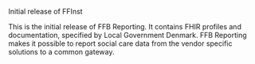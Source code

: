 Initial release of FFInst

This is the initial release of FFB Reporting. It contains FHIR profiles and documentation, specified by Local Government Denmark. FFB Reporting makes it possible to report social care data from the vendor specific solutions to a common gateway.